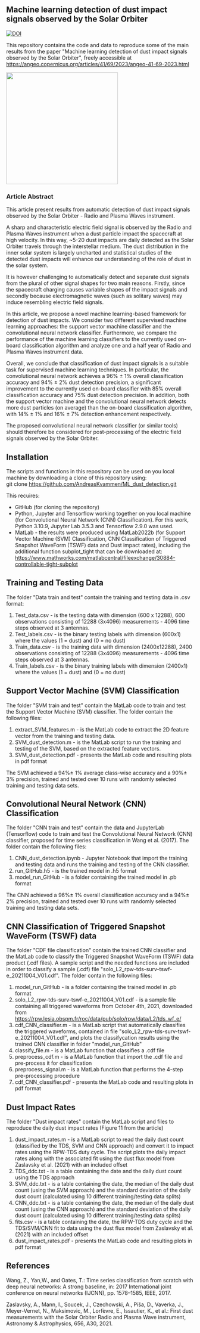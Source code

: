 ## Machine learning detection of dust impact signals observed by the Solar Orbiter
[![DOI](https://zenodo.org/badge/DOI/10.5281/zenodo.7404457.svg)](https://doi.org/10.5281/zenodo.7404457)

This repository contains the code and data to reproduce some of the main results from the paper "Machine learning detection of dust impact signals observed by the Solar Orbiter", freely accessible at https://angeo.copernicus.org/articles/41/69/2023/angeo-41-69-2023.html

<img src="https://angeo.copernicus.org/articles/41/69/2023/angeo-41-69-2023-f09.png" width="300" height="300">
 
### Article Abstract
This article present results from automatic detection of dust impact signals observed by the Solar Orbiter - Radio and Plasma Waves instrument. 

A sharp and characteristic electric field signal is observed by the Radio and Plasma Waves instrument when a dust particle impact the spacecraft at high velocity. In this way, ~5-20 dust impacts are daily detected as the Solar Orbiter travels through the interstellar medium. The dust distribution in the inner solar system is largely uncharted and statistical studies of the detected dust impacts will enhance our understanding of the role of dust in the solar system. 

It is however challenging to automatically detect and separate dust signals from the plural of other signal shapes for two main reasons. Firstly, since the spacecraft charging causes variable shapes of the impact signals and secondly because electromagnetic waves (such as solitary waves) may induce resembling electric field signals.

In this article, we propose a novel machine learning-based framework for detection of dust impacts. We consider two different supervised machine learning approaches: the support vector machine classifier and the convolutional neural network classifier. Furthermore, we compare the performance of the machine learning classifiers to the currently used on-board classification algorithm and analyze one and a half year of Radio and Plasma Waves instrument data.

Overall, we conclude that classification of dust impact signals is a suitable task for supervised machine learning techniques. In particular, the convolutional neural network achieves a 96% $\pm$ 1% overall classification accuracy and 94\% $\pm$ 2\% dust detection precision, a significant improvement to the currently used on-board classifier with 85\% overall classification accuracy and 75\% dust detection precision. In addition, both the support vector machine and the convolutional neural network detects more dust particles (on average) than the on-board classification algorithm, with 14\% $\pm$ 1\% and 16\% $\pm$ 7\% detection enhancement respectively.

The proposed convolutional neural network classifier (or similar tools) should therefore be considered for post-processing of the electric field signals observed by the Solar Orbiter.  

## Installation 
The scripts and functions in this repository can be used on you local machine by downloading a clone of this repository using: <br />
git clone https://github.com/AndreasKvammen/ML_dust_detection.git

This recuires: 
 - GitHub (for cloning the repository)
 - Python, Jupyter and Tensorflow working together on you local machine (for Convolutional Neural Network (CNN) Classification). For this work, Python 3.10.9, Jupyter Lab 3.5.3 and Tensorflow 2.9.0 was used. 
 - MatLab - the results were produced using MatLab2022b (for Support Vector Machine (SVM) Classification, CNN Classification of Triggered Snapshot WaveForm (TSWF) data and Dust impact rates), including the additional function subplot_tight that can be downloaded at: https://www.mathworks.com/matlabcentral/fileexchange/30884-controllable-tight-subplot

## Training and Testing Data
The folder "Data train and test" contain the training and testing data in .csv format:
  1. Test_data.csv - is the testing data with dimension (600 x 12288), 600 observations consisting of 12288 (3x4096) measurements - 4096 time steps observed at 3 antennas. 
  2. Test_labels.csv - is the binary testing labels with dimension (600x1) where the values (1 = dust) and (0 = no dust)
  3. Train_data.csv - is the training data with dimension (2400x12288), 2400 observations consisting of 12288 (3x4096) measurements - 4096 time steps observed at 3 antennas. 
  4. Train_labels.csv - is the binary training labels with dimension (2400x1) where the values (1 = dust) and (0 = no dust)

## Support Vector Machine (SVM) Classification
The folder "SVM train and test" contain the MatLab code to train and test the Support Vector Machine (SVM) classifier. The folder contain the following files:
  1. extract_SVM_features.m - is the MatLab code to extract the 2D feature vector from the training and testing data.
  2. SVM_dust_detection.m - is the MatLab script to run the training and testing of the SVM, based on the extracted feature vectors. 
  3. SVM_dust_detection.pdf - presents the MatLab code and resulting plots in pdf format 

The SVM achieved a 94\%± 1\% average class-wise accuracy and a 90\%± 3\% precision, trained and tested over 10 runs with randomly selected training and testing data sets. 

## Convolutional Neural Network (CNN) Classification
The folder "CNN train and test" contain the data and JupyterLab (Tensorflow) code to train and test the Convolutional Neural Network (CNN) classifier, proposed for time series classification in Wang et al. (2017). The folder contain the following files:
  1. CNN_dust_detection.ipynb - Jupyter Notebook that import the training and testing data and runs the training and testing of the CNN classifier. 
  2. run_GitHub.h5 - is the trained model in .h5 format 
  3. model_run_GitHub - is a folder containing the trained model in .pb format 

The CNN achieved a 96\%± 1\% overall classification accuracy and a 94\%± 2\% precision, trained and tested over 10 runs with randomly selected training and testing data sets.

## CNN Classification of Triggered Snapshot WaveForm (TSWF) data 
The folder "CDF file classification" contain the trained CNN classifier and the MatLab code to classify the Triggered Snapshot WaveForm (TSWF) data product (.cdf files). A sample script and the needed functions are included in order to classify a sample (.cdf) file "solo_L2_rpw-tds-surv-tswf-e_20211004_V01.cdf". The folder contain the following files: 
  1. model_run_GitHub - is a folder containing the trained model in .pb format
  2. solo_L2_rpw-tds-surv-tswf-e_20211004_V01.cdf - is a sample file containing all triggered waveforms from October 4th, 2021, downloaded from https://rpw.lesia.obspm.fr/roc/data/pub/solo/rpw/data/L2/tds_wf_e/
  2. cdf_CNN_classifier.m - is a MatLab script that automatically classifies the triggered waveforms, contained in file "solo_L2_rpw-tds-surv-tswf-e_20211004_V01.cdf", and plots the classifycation results using the trained CNN classifier in folder "model_run_GitHub" 
  3. classify_file.m - is a MatLab function that classifies a .cdf file 
  4. preprocess_cdf.m - is a MatLab function that import the .cdf file and pre-process it for classification
  5. preprocess_signal.m - is a MatLab function that performs the 4-step pre-processing procedure 
  6. cdf_CNN_classifier.pdf - presents the MatLab code and resulting plots in pdf format

## Dust Impact Rates 
The folder "Dust impact rates" contain the MatLab script and files to reproduce the daily dust impact rates (Figure 11 from the article)
  1. dust_impact_rates.m - is a MatLab script to read the daily dust count (classified by the TDS, SVM and CNN approach) and convert it to impact rates using the RPW-TDS duty cycle. The script plots the daily impact rates along with the associated fit using the dust flux
model from Zaslavsky et al. (2021) with an included offset
  2. TDS_ddc.txt - is a table containing the date and the daily dust count using the TDS approach
  3. SVM_ddc.txt - is a table containing the date, the median of the daily dust count (using the SVM approach) and the standard deviation of the daily dust count (calculated using 10 different training/testing data splits)
  4. CNN_ddc.txt - is a table containing the date, the median of the daily dust count (using the CNN approach) and the standard deviation of the daily dust count (calculated using 10 different training/testing data splits)
  5. fits.csv - is a table containing the date, the RPW-TDS duty cycle and the TDS/SVM/CNN fit to data using the dust flux model from Zaslavsky et al. (2021) with an included offset
  6. dust_impact_rates.pdf - presents the MatLab code and resulting plots in pdf format

## References
Wang, Z., Yan,W., and Oates, T.: Time series classification from scratch with deep neural networks: A strong baseline, in: 2017 International
joint conference on neural networks (IJCNN), pp. 1578–1585, IEEE, 2017.

Zaslavsky, A., Mann, I., Soucek, J., Czechowski, A., Píša, D., Vaverka, J., Meyer-Vernet, N., Maksimovic, M., Lorfèvre, E., Issautier, K., et al.: First dust measurements with the Solar Orbiter Radio and Plasma Wave instrument, Astronomy & Astrophysics, 656, A30, 2021.
